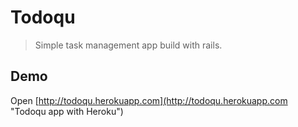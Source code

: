 # Todoqu
> Simple task management app build with rails.

## Demo
Open [http://todoqu.herokuapp.com](http://todoqu.herokuapp.com "Todoqu app with Heroku")
